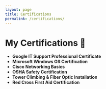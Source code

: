```yaml
---
layout: page
title: Certifications
permalink: /certifications/
---
```


# My Certifications 🏅

- **Google IT Support Professional Certificate**
- **Microsoft Windows OS Certification**
- **Cisco Networking Basics**
- **OSHA Safety Certification**
- **Tower Climbing & Fiber Optic Installation**
- **Red Cross First Aid Certification**

